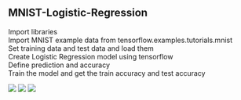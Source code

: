 ## MNIST-Logistic-Regression

Import libraries <br>
Import MNIST example data from tensorflow.examples.tutorials.mnist  <br>
Set training data and test data and load them <br>
Create Logistic Regression model using tensorflow <br>
Define prediction and accuracy <br>
Train the model and get the train accuracy and test accuracy

<img src = "images/img1">
<img src = "images/img2">
<img src = "images/img3">


